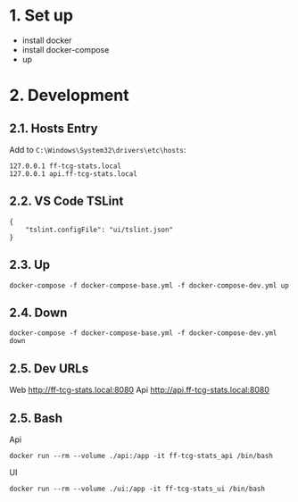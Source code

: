 # 1. Set up
- install docker
- install docker-compose
- up

# 2. Development

## 2.1. Hosts Entry
Add to `C:\Windows\System32\drivers\etc\hosts`:

	127.0.0.1 ff-tcg-stats.local
	127.0.0.1 api.ff-tcg-stats.local

## 2.2. VS Code TSLint

	{
		"tslint.configFile": "ui/tslint.json"
	}

## 2.3. Up

	docker-compose -f docker-compose-base.yml -f docker-compose-dev.yml up

## 2.4. Down

	docker-compose -f docker-compose-base.yml -f docker-compose-dev.yml down

## 2.5. Dev URLs
Web http://ff-tcg-stats.local:8080
Api http://api.ff-tcg-stats.local:8080

## 2.5. Bash
Api

	docker run --rm --volume ./api:/app -it ff-tcg-stats_api /bin/bash

UI

	docker run --rm --volume ./ui:/app -it ff-tcg-stats_ui /bin/bash
